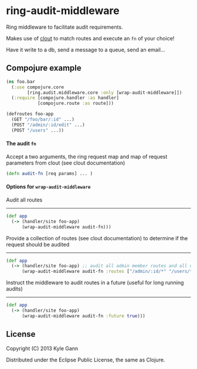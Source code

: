 # ring-audit-middleware

Ring middleware to facilitate audit requirements.

Makes use of [clout](https://github.com/weavejester/clout) to match routes and execute an ```fn``` of your choice!

Have it write to a db, send a message to a queue, send an email...

## Compojure example

```clojure
(ns foo.bar
  (:use compojure.core
        [ring.audit.middleware.core :only [wrap-audit-middleware]])
  (:require [compojure.handler :as handler]
            [compojure.route :as route]))

(defroutes foo-app
  (GET "/foo/bar/:id" ...)
  (POST "/admin/:id/edit" ...)
  (POST "/users" ...))
```

#### The audit ```fn```

Accept a two arguments, the ring request map and map of request parameters from clout (see clout documentation)
```clojure
(defn audit-fn [req params] ... )
```

#### Options for ```wrap-audit-middleware```

Audit all routes
- - -
```clojure
(def app
  (-> (handler/site foo-app)
      (wrap-audit-middleware audit-fn)))
```

Provide a collection of routes (see clout documentation) to determine if the request should be audited
- - -
```clojure
(def app
  (-> (handler/site foo-app) ;; audit all admin member routes and all user routes
      (wrap-audit-middleware audit-fn :routes ["/admin/:id/*" "/users/*"])))
```

Instruct the middleware to audit routes in a future (useful for long running audits)
- - -
```clojure
(def app
  (-> (handler/site foo-app)
      (wrap-audit-middleware audit-fn :future true)))
```

## License

Copyright (C) 2013 Kyle Gann

Distributed under the Eclipse Public License, the same as Clojure.

